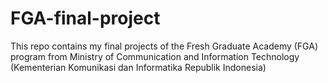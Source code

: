 # FGA-final-project
 This repo contains my final projects of the Fresh Graduate Academy (FGA) program from Ministry of Communication and Information Technology (Kementerian Komunikasi dan Informatika Republik Indonesia)
